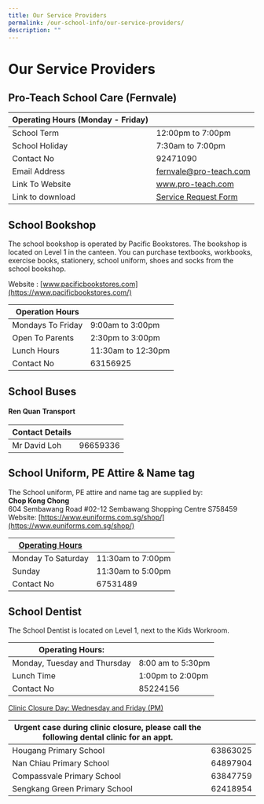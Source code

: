 ```yaml
---
title: Our Service Providers
permalink: /our-school-info/our-service-providers/
description: ""
---
```

# Our Service Providers
## Pro-Teach School Care (Fernvale)

| Operating Hours (Monday -  Friday) |                        |
|------------------------------------|------------------------|
| School Term                        | 12:00pm to 7:00pm      |
| School Holiday                     | 7:30am to 7:00pm       |
| Contact No                         |  92471090              |
| Email Address                      | [fernvale@pro-teach.com](mailto:fernvale@pro-teach.com) |
| Link To Website                    |  <a href="http://www.pro-teach.com/" target="_blank">www.pro-teach.com </a>    |
| Link to download                   |  <a href="/files/Our%20school%20info/REQUEST%20FORM%20FNV_Yr%202022.pdf" target="_blank">Service Request Form </a>  |

## School Bookshop

The school bookshop is operated by Pacific Bookstores. The bookshop is located on Level 1 in the canteen. You can purchase textbooks, workbooks, exercise books, stationery, school uniform, shoes and socks from the school bookshop.

Website&nbsp;:&nbsp;[www.pacificbookstores.com](https://www.pacificbookstores.com/)

| Operation Hours   |                    |
|-------------------|--------------------|
| Mondays To Friday | 9:00am to 3:00pm   |
| Open To Parents   | 2:30pm to 3:00pm   |
| Lunch Hours       | 11:30am to 12:30pm |
| Contact No        |  63156925          |

## School Buses
#### Ren Quan Transport

| Contact Details |          |
|-----------------|----------|
| Mr David Loh    | 96659336 |

## School Uniform, PE Attire &amp; Name tag

The School uniform, PE attire and name tag are supplied by:  
**Chop Kong Chong**  
604 Sembawang Road #02-12 Sembawang Shopping Centre S758459  
Website: [https://www.euniforms.com.sg/shop/](https://www.euniforms.com.sg/shop/)

| <u>Operating Hours</u>    |                   |
|--------------------|-------------------|
| Monday To Saturday | 11:30am to 7:00pm |
| Sunday             | 11:30am to 5:00pm |
| Contact No         |  67531489         |

## School Dentist

The School Dentist is located on Level 1, next to the Kids Workroom.

| Operating Hours:              |                    |
|-------------------------------|--------------------|
| Monday, Tuesday and Thursday  |  8:00 am to 5:30pm |
| Lunch Time                    |  1:00pm to 2:00pm  |
| Contact No                    |  85224156          |

<u>Clinic Closure Day: Wednesday and Friday (PM)</u>

| Urgent case during clinic closure, please call the following dental clinic for an appt. |          |
|-----------------------------------------------------------------------------------------|----------|
| Hougang Primary School                                                                  | 63863025 |
| Nan Chiau Primary School                                                                | 64897904 |
| Compassvale Primary School                                                              | 63847759 |
| Sengkang Green Primary School                                                           | 62418954 |